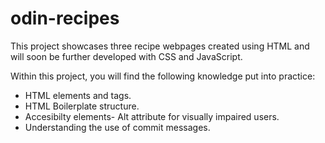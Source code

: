 # odin-recipes

This project showcases three recipe webpages created using HTML and will soon be further developed with CSS and JavaScript.

 Within this project, you will find the following knowledge put into practice:

- HTML elements and tags.
- HTML Boilerplate structure.
- Accesibilty elements- Alt attribute for visually impaired users. 
- Understanding the use of commit messages.


